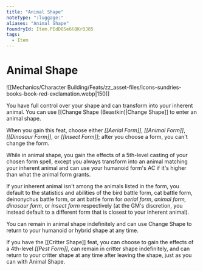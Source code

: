 ```yaml
---
title: "Animal Shape"
noteType: ":luggage:"
aliases: "Animal Shape"
foundryId: Item.PEdD85e6lQKrDJ85
tags:
  - Item
---
```


# Animal Shape
![[Mechanics/Character Building/Feats/zz_asset-files/icons-sundries-books-book-red-exclamation.webp|150]]

You have full control over your shape and can transform into your inherent animal. You can use [[Change Shape (Beastkin)|Change Shape]] to enter an animal shape.

When you gain this feat, choose either _[[Aerial Form]]_, _[[Animal Form]]_, _[[Dinosaur Form]]_, or _[[Insect Form]]_; after you choose a form, you can't change the form.

While in animal shape, you gain the effects of a 5th-level casting of your chosen form spell, except you always transform into an animal matching your inherent animal and can use your humanoid form's AC if it's higher than what the animal form grants.

If your inherent animal isn't among the animals listed in the form, you default to the statistics and abilities of the bird battle form, cat battle form, deinonychus battle form, or ant battle form for _aerial form_, _animal form, dinosaur form_, or _insect form_ respectively (at the GM's discretion, you instead default to a different form that is closest to your inherent animal).

You can remain in animal shape indefinitely and can use Change Shape to return to your humanoid or hybrid shape at any time.

If you have the [[Critter Shape]] feat, you can choose to gain the effects of a 4th-level _[[Pest Form]]_, can remain in critter shape indefinitely, and can return to your critter shape at any time after leaving the shape, just as you can with Animal Shape.
